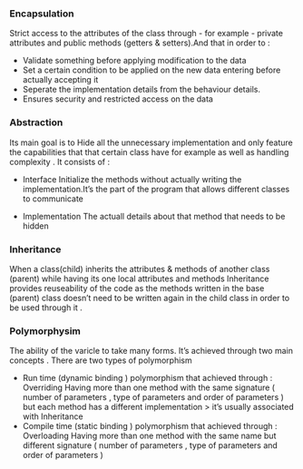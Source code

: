 ### Encapsulation 
Strict access to the attributes of the class through - for example - private attributes and public methods (getters & setters).And that in order to : 
- Validate something before applying modification to the data
- Set a certain condition to be applied on the new data entering before actually accepting it 
- Seperate the implementation details from the behaviour details.
- Ensures security and restricted access on the data 

### Abstraction
Its main goal is to Hide all the unnecessary implementation and only feature the capabilities that that certain class have for example  as well as handling complexity . 
It consists of : 
- Interface 
Initialize the methods without actually writing the implementation.It’s the part of the program that allows different classes to communicate

- Implementation 
The actuall details about that method that needs to be hidden 

### Inheritance
When a class(child) inherits the attributes & methods of another class (parent) while having its one local attributes and methods
Inheritance provides reuseability of the code as the methods written in the base (parent) class doesn’t need to be written again in the child class in order to be used through it .

### Polymorphysim
The ability of the varicle to take many forms. It’s achieved through two main concepts . There are two types of polymorphism 
- Run time (dynamic binding ) polymorphism that achieved through : Overriding 
Having more than one method with the same signature ( number of parameters , type of parameters and order of parameters  ) but each method has a different implementation > it’s usually associated with Inheritance 
- Compile time (static binding ) polymorphism that achieved through : Overloading 
Having more than one method with the same name but different signature  ( number of parameters , type of parameters and order of parameters  )
